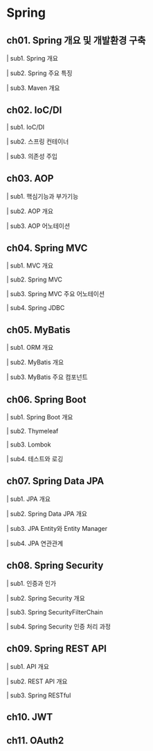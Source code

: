 # Spring
## **ch01. Spring 개요 및 개발환경 구축**  
| sub1. Spring 개요

| sub2. Spring 주요 특징

| sub3. Maven 개요

## **ch02. IoC/DI**  
| sub1. IoC/DI

| sub2. 스프링 컨테이너

| sub3. 의존성 주입

## **ch03. AOP**  
| sub1. 핵심기능과 부가기능

| sub2. AOP 개요

| sub3. AOP 어노테이션

## **ch04. Spring MVC**  
| sub1. MVC 개요

| sub2. Spring MVC

| sub3. Spring MVC 주요 어노테이션

| sub4. Spring JDBC

## **ch05. MyBatis**  
| sub1. ORM 개요

| sub2. MyBatis 개요

| sub3. MyBatis 주요 컴포넌트

## **ch06. Spring Boot**  
| sub1. Spring Boot 개요

| sub2. Thymeleaf

| sub3. Lombok

| sub4. 테스트와 로깅

## **ch07. Spring Data JPA**  
| sub1. JPA 개요

| sub2. Spring Data JPA 개요

| sub3. JPA Entity와 Entity Manager

| sub4. JPA 연관관계

## **ch08. Spring Security**  
| sub1. 인증과 인가

| sub2. Spring Security 개요

| sub3. Spring SecurityFilterChain

| sub4. Spring Security 인증 처리 과정

## **ch09. Spring REST API**  
| sub1. API 개요

| sub2. REST API 개요

| sub3. Spring RESTful

## **ch10. JWT**  
## **ch11. OAuth2**  
